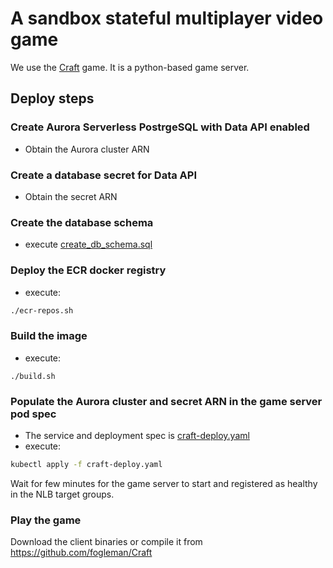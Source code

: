 # A sandbox stateful multiplayer video game 

We use the [Craft](https://www.michaelfogleman.com/projects/craft/) game. It is a python-based game server.

## Deploy steps
### Create Aurora Serverless PostrgeSQL with Data API enabled
* Obtain the Aurora cluster ARN
### Create a database secret for Data API
* Obtain the secret ARN
### Create the database schema
* execute [create_db_schema.sql](./create_db_schema.sql)
### Deploy the ECR docker registry 
* execute:
```bash
./ecr-repos.sh
```
### Build the image
* execute:
```
./build.sh
```
### Populate the Aurora cluster and secret ARN in the game server pod spec
* The service and deployment spec is [craft-deploy.yaml](./craft-deploy.yaml)
* execute:
```bash
kubectl apply -f craft-deploy.yaml
```

Wait for few minutes for the game server to start and registered as healthy in the NLB target groups. 

### Play the game
Download the client binaries or compile it from https://github.com/fogleman/Craft
